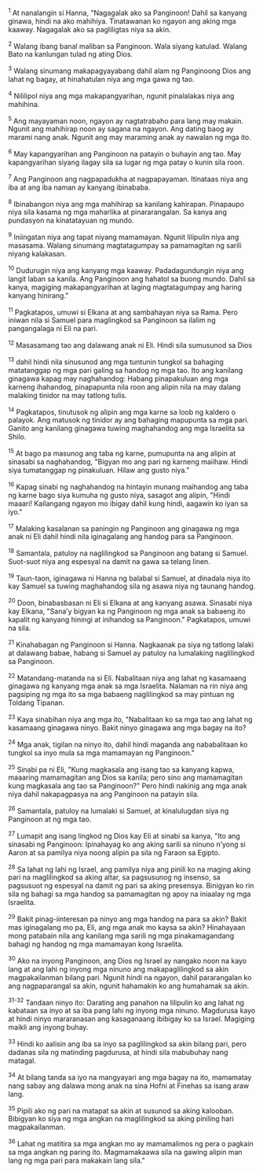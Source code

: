 <sup>1</sup>
At nanalangin si Hanna, "Nagagalak ako sa Panginoon! Dahil sa kanyang ginawa, hindi na ako mahihiya. Tinatawanan ko ngayon ang aking mga kaaway. Nagagalak ako sa pagliligtas niya sa akin. 

<sup>2</sup>
Walang ibang banal maliban sa Panginoon. Wala siyang katulad. Walang Bato na kanlungan tulad ng ating Dios. 

<sup>3</sup>
Walang sinumang makapagyayabang dahil alam ng Panginoong Dios ang lahat ng bagay, at hinahatulan niya ang mga gawa ng tao. 

<sup>4</sup>
Nililipol niya ang mga makapangyarihan, ngunit pinalalakas niya ang mahihina. 

<sup>5</sup>
Ang mayayaman noon, ngayon ay nagtatrabaho para lang may makain. Ngunit ang mahihirap noon ay sagana na ngayon. Ang dating baog ay marami nang anak. Ngunit ang may maraming anak ay nawalan ng mga ito. 

<sup>6</sup>
May kapangyarihan ang Panginoon na patayin o buhayin ang tao. May kapangyarihan siyang ilagay sila sa lugar ng mga patay o kunin sila roon. 

<sup>7</sup>
Ang Panginoon ang nagpapadukha at nagpapayaman. Itinataas niya ang iba at ang iba naman ay kanyang ibinababa. 

<sup>8</sup>
Ibinabangon niya ang mga mahihirap sa kanilang kahirapan. Pinapaupo niya sila kasama ng mga maharlika at pinararangalan. Sa kanya ang pundasyon na kinatatayuan ng mundo. 

<sup>9</sup>
Iniingatan niya ang tapat niyang mamamayan. Ngunit lilipulin niya ang masasama. Walang sinumang magtatagumpay sa pamamagitan ng sarili niyang kalakasan. 

<sup>10</sup>
Dudurugin niya ang kanyang mga kaaway. Padadagundungin niya ang langit laban sa kanila. Ang Panginoon ang hahatol sa buong mundo. Dahil sa kanya, magiging makapangyarihan at laging magtatagumpay ang haring kanyang hinirang." 

<sup>11</sup>
Pagkatapos, umuwi si Elkana at ang sambahayan niya sa Rama. Pero iniwan nila si Samuel para maglingkod sa Panginoon sa ilalim ng pangangalaga ni Eli na pari.

<sup>12</sup>
Masasamang tao ang dalawang anak ni Eli. Hindi sila sumusunod sa Dios 

<sup>13</sup>
dahil hindi nila sinusunod ang mga tuntunin tungkol sa bahaging matatanggap ng mga pari galing sa handog ng mga tao. Ito ang kanilang ginagawa kapag may naghahandog: Habang pinapakuluan ang mga karneng ihahandog, pinapapunta nila roon ang alipin nila na may dalang malaking tinidor na may tatlong tulis. 

<sup>14</sup>
Pagkatapos, tinutusok ng alipin ang mga karne sa loob ng kaldero o palayok. Ang matusok ng tinidor ay ang bahaging mapupunta sa mga pari. Ganito ang kanilang ginagawa tuwing maghahandog ang mga Israelita sa Shilo. 

<sup>15</sup>
At bago pa masunog ang taba ng karne, pumupunta na ang alipin at sinasabi sa naghahandog, "Bigyan mo ang pari ng karneng maiihaw. Hindi siya tumatanggap ng pinakuluan. Hilaw ang gusto niya." 

<sup>16</sup>
Kapag sinabi ng naghahandog na hintayin munang maihandog ang taba ng karne bago siya kumuha ng gusto niya, sasagot ang alipin, "Hindi maaari! Kailangang ngayon mo ibigay dahil kung hindi, aagawin ko iyan sa iyo." 

<sup>17</sup>
Malaking kasalanan sa paningin ng Panginoon ang ginagawa ng mga anak ni Eli dahil hindi nila iginagalang ang handog para sa Panginoon. 

<sup>18</sup>
Samantala, patuloy na naglilingkod sa Panginoon ang batang si Samuel. Suot-suot niya ang espesyal na damit na gawa sa telang linen. 

<sup>19</sup>
Taun-taon, iginagawa ni Hanna ng balabal si Samuel, at dinadala niya ito kay Samuel sa tuwing maghahandog sila ng asawa niya ng taunang handog. 

<sup>20</sup>
Doon, binabasbasan ni Eli si Elkana at ang kanyang asawa. Sinasabi niya kay Elkana, "Sanaʼy bigyan ka ng Panginoon ng mga anak sa babaeng ito kapalit ng kanyang hiningi at inihandog sa Panginoon." Pagkatapos, umuwi na sila. 

<sup>21</sup>
Kinahabagan ng Panginoon si Hanna. Nagkaanak pa siya ng tatlong lalaki at dalawang babae, habang si Samuel ay patuloy na lumalaking naglilingkod sa Panginoon.

<sup>22</sup>
Matandang-matanda na si Eli. Nabalitaan niya ang lahat ng kasamaang ginagawa ng kanyang mga anak sa mga Israelita. Nalaman na rin niya ang pagsiping ng mga ito sa mga babaeng naglilingkod sa may pintuan ng Toldang Tipanan. 

<sup>23</sup>
Kaya sinabihan niya ang mga ito, "Nabalitaan ko sa mga tao ang lahat ng kasamaang ginagawa ninyo. Bakit ninyo ginagawa ang mga bagay na ito? 

<sup>24</sup>
Mga anak, tigilan na ninyo ito, dahil hindi maganda ang nababalitaan ko tungkol sa inyo mula sa mga mamamayan ng Panginoon." 

<sup>25</sup>
Sinabi pa ni Eli, "Kung magkasala ang isang tao sa kanyang kapwa, maaaring mamamagitan ang Dios sa kanila; pero sino ang mamamagitan kung magkasala ang tao sa Panginoon?" Pero hindi nakinig ang mga anak niya dahil nakapagpasya na ang Panginoon na patayin sila. 

<sup>26</sup>
Samantala, patuloy na lumalaki si Samuel, at kinalulugdan siya ng Panginoon at ng mga tao.

<sup>27</sup>
Lumapit ang isang lingkod ng Dios kay Eli at sinabi sa kanya, "Ito ang sinasabi ng Panginoon: Ipinahayag ko ang aking sarili sa ninuno nʼyong si Aaron at sa pamilya niya noong alipin pa sila ng Faraon sa Egipto. 

<sup>28</sup>
Sa lahat ng lahi ng Israel, ang pamilya niya ang pinili ko na maging aking pari na maglilingkod sa aking altar, sa pagsusunog ng insenso, sa pagsusuot ng espesyal na damit ng pari sa aking presensya. Binigyan ko rin sila ng bahagi sa mga handog sa pamamagitan ng apoy na iniaalay ng mga Israelita. 

<sup>29</sup>
Bakit pinag-iinteresan pa ninyo ang mga handog na para sa akin? Bakit mas iginagalang mo pa, Eli, ang mga anak mo kaysa sa akin? Hinahayaan mong patabain nila ang kanilang mga sarili ng mga pinakamagandang bahagi ng handog ng mga mamamayan kong Israelita. 

<sup>30</sup>
Ako na inyong Panginoon, ang Dios ng Israel ay nangako noon na kayo lang at ang lahi ng inyong mga ninuno ang makapaglilingkod sa akin magpakailanman bilang pari. Ngunit hindi na ngayon, dahil pararangalan ko ang nagpaparangal sa akin, ngunit hahamakin ko ang humahamak sa akin.

<sup>31-32</sup>
Tandaan ninyo ito: Darating ang panahon na lilipulin ko ang lahat ng kabataan sa inyo at sa iba pang lahi ng inyong mga ninuno. Magdurusa kayo at hindi ninyo mararanasan ang kasaganaang ibibigay ko sa Israel. Magiging maikli ang inyong buhay. 

<sup>33</sup>
Hindi ko aalisin ang iba sa inyo sa paglilingkod sa akin bilang pari, pero dadanas sila ng matinding pagdurusa, at hindi sila mabubuhay nang matagal. 

<sup>34</sup>
At bilang tanda sa iyo na mangyayari ang mga bagay na ito, mamamatay nang sabay ang dalawa mong anak na sina Hofni at Finehas sa isang araw lang. 

<sup>35</sup>
Pipili ako ng pari na matapat sa akin at susunod sa aking kalooban. Bibigyan ko siya ng mga angkan na maglilingkod sa aking piniling hari magpakailanman. 

<sup>36</sup>
Lahat ng matitira sa mga angkan mo ay mamamalimos ng pera o pagkain sa mga angkan ng paring ito. Magmamakaawa sila na gawing alipin man lang ng mga pari para makakain lang sila."